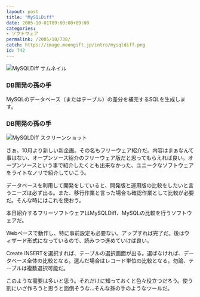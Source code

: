 ```yaml
---
layout: post
title: "MySQLDiff"
date: 2005-10-01T09:00:00+09:00
categories:
- ソフトウェア
permalink: /2005/10/738/
catch: https://image.moongift.jp/intro/mysqldiff.png
id: 742
---
```

 ![MySQLDiff サムネイル](https://image.moongift.jp/intro/mysqldiff.s.png "MySQLDiff サムネイル")
  

### DB開発の孫の手
  
MySQLのデータベース（またはテーブル）の差分を補完するSQLを生成します。  
<!--more-->  

### DB開発の孫の手
  

![MySQLDiff スクリーンショット](https://image.moongift.jp/intro/mysqldiff.png "MySQLDiff スクリーンショット")

  

さぁ、10月より新しい新企画。その名もフリーウェア紹介だ。内容はまぁなんて事はない、オープンソース紹介のフリーウェア版だと思ってもらえれば良い。オープンソースという事で紹介したくとも出来なかった、ユニークなソフトウェアをライトなノリで紹介していこう。

  

データベースを利用して開発をしていると、開発版と運用版の比較をしたいと言うニーズは必ず出る。また、移行作業と言った場合も確認作業として比較が必要だ。そんな時にはこれを使おう。

  

本日紹介するフリーソフトウェアはMySQLDiff、MySQLの比較を行うソフトウェアだ。

  

Webベースで動作し、特に事前設定も必要ない。アップすれば完了だ。後はウィザード形式になっているので、読みつつ進めていけば良い。

  

Create INSERTを選択すれば、テーブルの選択画面が出る。選ばなければ、データベース全体の比較となる。選んだ場合はレコード単位の比較となる。勿論、テーブルは複数選択可能だ。

  

このような需要は多いと思う。それだけに知っておくと色々役立つだろう。使う割にいざ作ろうと思うと面倒そうな…そんな孫の手のようなツールだ。

